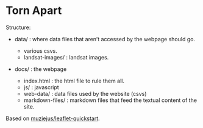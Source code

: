 # Torn Apart

Structure:

* data/ : where data files that aren’t accessed by the webpage should go.
  * various csvs.
  * landsat-images/ : landsat images.

* docs/ : the webpage
  * index.html : the html file to rule them all.
  * js/ : javascript
  * web-data/ : data files used by the website (csvs)
  * markdown-files/ : markdown files that feed the textual content of the
  site.


Based on
[muziejus/leaflet-quickstart](http://github.com/muziejus/leaflet-quickstart).
